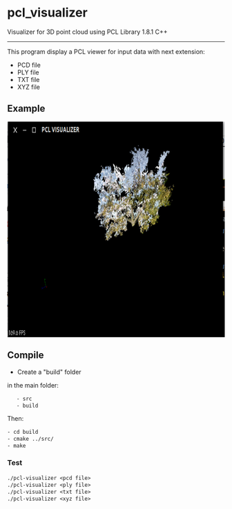 # pcl_visualizer
Visualizer for 3D point cloud using PCL Library 1.8.1 C++

----------------------

This program display a PCL viewer for input data with next extension:

* PCD file
* PLY file
* TXT file
* XYZ file

## Example

<img src="./example/example.png" align="center" height="500" width="640"><br>

## Compile
* Create a "build" folder

in the main folder:

	   - src 
	   - build
Then:

	- cd build  
	- cmake ../src/
  	- make
       
        	 
### Test

	./pcl-visualizer <pcd file> 
  	./pcl-visualizer <ply file> 
  	./pcl-visualizer <txt file> 
  	./pcl-visualizer <xyz file> 
  


